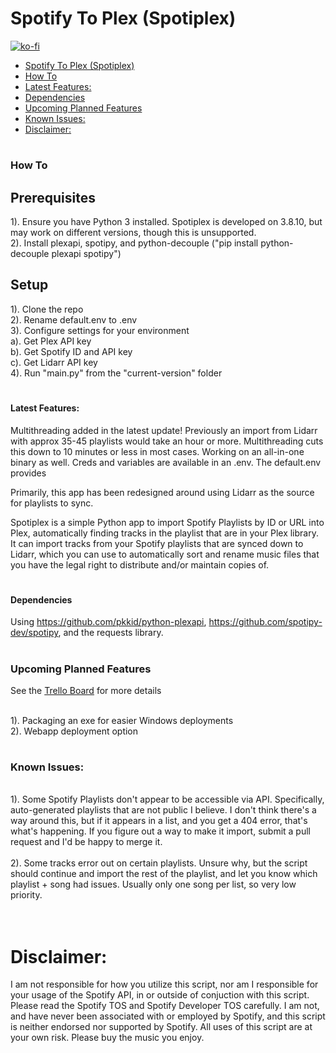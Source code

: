 # Spotify To Plex (Spotiplex)
[![ko-fi](https://ko-fi.com/img/githubbutton_sm.svg)](https://ko-fi.com/C0C2PUDV8)

- [Spotify To Plex (Spotiplex)](#spotify-to-plex-spotiplex)
- [How To](#how-to)
- [Latest Features:](#latest-features)
- [Dependencies](#dependencies)
- [Upcoming Planned Features](#upcoming-planned-features)
- [Known Issues:](#known-issues)
- [Disclaimer:](#disclaimer)


# <h3>How To</h3>

<h2>Prerequisites</h2>
1). Ensure you have Python 3 installed. Spotiplex is developed on 3.8.10, but may work on different versions, though this is unsupported.
<br>
2). Install plexapi, spotipy, and python-decouple ("pip install python-decouple plexapi spotipy")

<h2> Setup </h2>
1). Clone the repo
<br>
2). Rename default.env to .env
<br>
3). Configure settings for your environment
<br>
    a). Get Plex API key
    <br>
    b). Get Spotify ID and API key
    <br>
    c). Get Lidarr API key
    <br>
4). Run "main.py" from the "current-version" folder


# <h4>Latest Features:</h4>

Multithreading added in the latest update! Previously an import from Lidarr with approx 35-45 playlists would take an hour or more. Multithreading cuts this down to 10 minutes or less in most cases. Working on an all-in-one binary as well. Creds and variables are available in an .env. The default.env provides 

Primarily, this app has been redesigned around using Lidarr as the source for playlists to sync.

Spotiplex is a simple Python app to import Spotify Playlists by ID or URL into Plex, automatically finding tracks in the playlist that are in your Plex library. It can import tracks from your Spotify playlists that are synced down to Lidarr, which you can use to automatically sort and rename music files that you have the legal right to distribute and/or maintain copies of. 

# <h4>Dependencies</h4>
Using https://github.com/pkkid/python-plexapi, https://github.com/spotipy-dev/spotipy, and the requests library. 

# <h3>Upcoming Planned Features</h3>

See the <a href=https://trello.com/b/PGhCi2Ws/spotiplex-roadmap>Trello Board</a> for more details

<br>
1). Packaging an exe for easier Windows deployments
<br>
2). Webapp deployment option
<br>



# <h3>Known Issues:</h3>
<br>
1). Some Spotify Playlists don't appear to be accessible via API. Specifically, auto-generated playlists that are not public I believe. I don't think there's a way around this, but if it appears in a list, and you get a 404 error, that's what's happening. If you figure out a way to make it import, submit a pull request and I'd be happy to merge it. 
<br>
<br>
2). Some tracks error out on certain playlists. Unsure why, but the script should continue and import the rest of the playlist, and let you know which playlist + song had issues. Usually only one song per list, so very low priority. 

<br>
<br>
<br>

# Disclaimer: 
I am not responsible for how you utilize this script, nor am I responsible for your usage of the Spotify API, in or outside of conjuction with this script. Please read the Spotify TOS and Spotify Developer TOS carefully. I am not, and have never been associated with or employed by Spotify, and this script is neither endorsed nor supported by Spotify. All uses of this script are at your own risk. Please buy the music you enjoy. 
